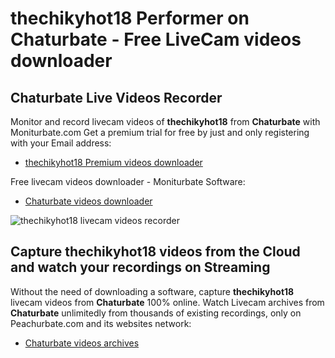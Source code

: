 # thechikyhot18 Performer on Chaturbate - Free LiveCam videos downloader

## Chaturbate Live Videos Recorder

Monitor and record livecam videos of **thechikyhot18** from **Chaturbate** with Moniturbate.com
Get a premium trial for free by just and only registering with your Email address:
* [thechikyhot18 Premium videos downloader](https://moniturbate.com/request-demo-licence-key.html)

Free livecam videos downloader - Moniturbate Software:
* [Chaturbate videos downloader](https://moniturbate.com/moniturbate-download-software.html)

![thechikyhot18 livecam videos recorder](https://peachurnet.com/templates/moniturbate-software.png)


## Capture thechikyhot18 videos from the Cloud and watch your recordings on Streaming

Without the need of downloading a software, capture **thechikyhot18** livecam videos from **Chaturbate** 100% online.
Watch Livecam archives from **Chaturbate** unlimitedly from thousands of existing recordings, only on Peachurbate.com and its websites network:
* [Chaturbate videos archives](https://peachurnet.com/)